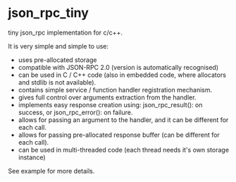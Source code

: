 json_rpc_tiny
=============

tiny json_rpc implementation for c/c++.

It is very simple and simple to use:
 - uses pre-allocated storage
 - compatible with JSON-RPC 2.0 (version is automatically recognised)
 - can be used in C / C++ code (also in embedded code, where allocators and stdlib is not available).
 - contains simple service / function handler registration mechanism.
 - gives full control over arguments extraction from the handler.
 - implements easy response creation using: json_rpc_result(): on success, 
   or json_rpc_error(): on failure.
 - allows for passing an argument to the handler, and it can be different for each call.
 - allows for passing pre-allocated response buffer (can be different for each call).
 - can be used in multi-threaded code (each thread needs it's own storage instance)
 
See example for more details.
